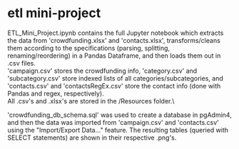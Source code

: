 # etl mini-project
ETL_Mini_Project.ipynb contains the full Jupyter notebook which extracts the data from 'crowdfunding.xlsx' and 'contacts.xlsx', transforms/cleans them according to the specifications (parsing, splitting, renaming/reordering) in a Pandas Dataframe, and then loads them out in .csv files.\
'campaign.csv' stores the crowdfunding info, 'category.csv' and 'subcategory.csv' store indexed lists of all categories/subcategories, and 'contacts.csv' and 'contactsRegEx.csv' store the contact info (done with Pandas and regex, respectively).\
All .csv's and .xlsx's are stored in the /Resources folder.\

'crowdfunding_db_schema.sql' was used to create a database in pgAdmin4, and then the data was imported from 'campaign.csv' and 'contacts.csv' using the "Import/Export Data..." feature. The resulting tables (queried with SELECT statements) are shown in their respective .png's.